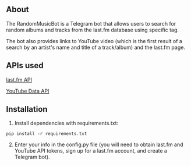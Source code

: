 ## About

The RandomMusicBot is a Telegram bot that allows users to search for random albums and tracks from the last.fm database using specific tag. 

The bot also provides links to YouTube video (which is the first result of a search by an artist's name and title of a track/album) and the last.fm page.

## APIs used

[last.fm API](https://www.last.fm/api)

[YouTube Data API](https://developers.google.com/youtube/v3/docs?hl=en)

## Installation

1. Install dependencies with requirements.txt:
```
pip install -r requirements.txt
```

2. Enter your info in the config.py file (you will need to obtain last.fm and YouTube API tokens, sign up for a last.fm account, and create a Telegram bot).
